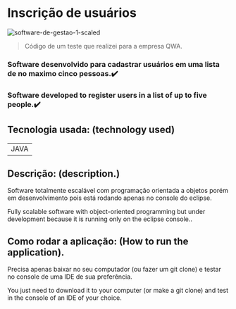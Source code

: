 <h1>Inscrição de usuários</h1>

![software-de-gestao-1-scaled](https://user-images.githubusercontent.com/92410083/166390444-f2e587a9-0453-4909-9308-15fd9569b0ad.jpg)

> Código de um teste que realizei para a empresa QWA.

### Software desenvolvido para cadastrar usuários em uma lista de no maximo cinco pessoas.✔️
### Software developed to register users in a list of up to five people.✔️

## Tecnologia usada: (technology used)

<table>
  <tr>
    <td> JAVA </td>
  </tr>
</table>

<h2>Descrição: (description.)</h2>

<p>Software totalmente escalável com programação orientada a objetos porém em desenvolvimento pois está rodando apenas no console do eclipse.</p>
<p>Fully scalable software with object-oriented programming but under development because it is running only on the eclipse console..</p>

## Como rodar a aplicação: (How to run the application).

<p>Precisa apenas baixar no seu computador (ou fazer um git clone) e testar no console de uma IDE de sua preferência.</p>
<p>You just need to download it to your computer (or make a git clone) and test in the console of an IDE of your choice.</p>
